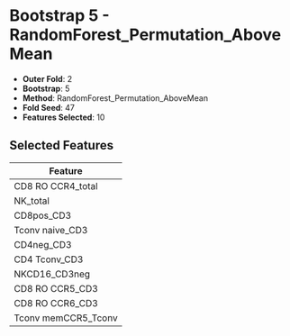 # Bootstrap 5 - RandomForest_Permutation_AboveMean

- **Outer Fold**: 2
- **Bootstrap**: 5
- **Method**: RandomForest_Permutation_AboveMean
- **Fold Seed**: 47
- **Features Selected**: 10

## Selected Features

| Feature |
|---------|
| CD8 RO CCR4_total |
| NK_total |
| CD8pos_CD3 |
| Tconv naive_CD3 |
| CD4neg_CD3 |
| CD4 Tconv_CD3 |
| NKCD16_CD3neg |
| CD8 RO CCR5_CD3 |
| CD8 RO CCR6_CD3 |
| Tconv memCCR5_Tconv |
